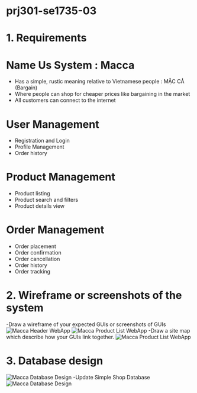 ﻿# prj301-se1735-03
# 1. Requirements
# Name Us System : Macca 
- Has a simple, rustic meaning relative to Vietnamese people : MẶC CẢ (Bargain)
- Where people can shop for cheaper prices like bargaining in the market
- All customers can connect to the internet

# User Management
- Registration and Login
- Profile Management
- Order history

# Product Management
- Product listing
- Product search and filters
- Product details view

# Order Management
- Order placement
- Order confirmation
- Order cancellation
- Order history
- Order tracking
 
# 2. Wireframe or screenshots of the system
-Draw a wireframe of your expected GUIs or screenshots of GUIs
![Macca Header WebApp](https://user-images.githubusercontent.com/54788371/220173721-e340d6d8-bbb6-4f38-aaad-ca9c16f67da7.png)
![Macca Product List WebApp](https://user-images.githubusercontent.com/54788371/220173840-76f3db6b-d441-4908-ab4e-e79e2a6aa9a1.png)
-Draw a site map which describe how your GUIs link together.
![Macca Product List WebApp](https://user-images.githubusercontent.com/54788371/225493714-8bc0d773-021e-49ce-af51-1e489f9b3967.png)

# 3. Database design
![Macca Database Design](https://user-images.githubusercontent.com/54788371/220173911-60f7e97a-0d51-4941-8bb0-07070810a662.png)
-Update Simple Shop Database
![Macca Database Design](https://user-images.githubusercontent.com/54788371/222954599-31a9ef88-ab17-4479-8709-62d6c53efc6a.png)


